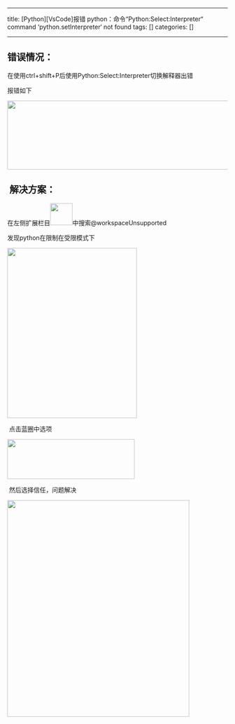 
--- 
title:  [Python][VsCode]报错 python：命令“Python:Select:Interpreter“ command ‘python.setInterpreter‘ not found 
tags: []
categories: [] 

---
## 错误情况：

在使用ctrl+shift+P后使用Python:Select:Interpreter切换解释器出错

报错如下

<img alt="" height="157" src="https://img-blog.csdnimg.cn/265cc12eb1d24d99b936c0d0c46a2aa5.png" width="683">

##  解决方案：

在左侧扩展栏目<img alt="" height="50" src="https://img-blog.csdnimg.cn/4e852ca503324831af6c61feda4567df.png" width="51">中搜索@workspaceUnsupported 

发现python在限制在受限模式下

<img alt="" height="388" src="https://img-blog.csdnimg.cn/077e41f5a1a24cf6822eea931dcd996f.png" width="296">

 点击蓝圈中选项

<img alt="" height="91" src="https://img-blog.csdnimg.cn/a0ed2e2df34e4b2382d796def464d4ee.png" width="291">

 然后选择信任，问题解决

<img alt="" height="494" src="https://img-blog.csdnimg.cn/05be748e2f0144bfa3e99894ec4e3c03.png" width="416">

 

 

 





 

